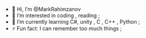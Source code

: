 - 👋 Hi, I’m @MarkRahimzanov
- 👀 I’m interested in coding , reading ;
- 🌱 I’m currently learning C#, unity , C , C++ , Python ; 
- ⚡ Fun fact: I can remember too much things ; 
<!---
MarkRahimzanov/MarkRahimzanov is a ✨ special ✨ repository because its `README.md` (this file) appears on your GitHub profile.
You can click the Preview link to take a look at your changes.
--->

